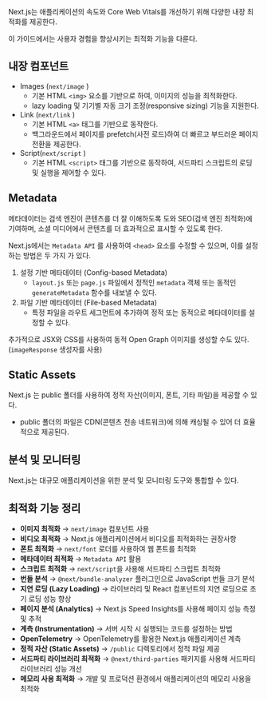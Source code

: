 Next.js는 애플리케이션의 속도와 Core Web Vitals를 개선하기 위해 다양한 내장 최적화를 제공한다.

이 가이드에서는 사용자 경험을 향상시키는 최적화 기능을 다룬다.

## 내장 컴포넌트

- Images (`next/image` )
  - 기본 HTML `<img>` 요소를 기반으로 하여, 이미지의 성능을 최적화한다.
  - lazy loading 및 기기별 자동 크기 조정(responsive sizing) 기능을 지원한다.
- Link (`next/link` )
  - 기본 HTML `<a>` 태그를 기반으로 동작한다.
  - 백그라운드에서 페이지를 prefetch(사전 로드)하여 더 빠르고 부드러운 페이지 전환을 제공한다.
- Script(`next/script` )
  - 기본 HTML `<script>` 태그를 기반으로 동작하여, 서드파티 스크립트의 로딩 및 실행을 제어할 수 있다.

## Metadata

메타데이터는 검색 엔진이 콘텐츠를 더 잘 이해하도록 도와 SEO(검색 엔진 최적화)에 기여하며, 소셜 미디어에서 콘텐츠를 더 효과적으로 표시할 수 있도록 한다.

Next.js에서는 `Metadata API` 를 사용하여 `<head>` 요소를 수정할 수 있으며, 이를 설정하는 방법은 두 가지 가 있다.

1. 설정 기반 메타데이터 (Config-based Metadata)
   - `layout.js` 또는 `page.js` 파일에서 정적인 `metadata` 객체 또는 동적인 `generateMetadata` 함수를 내보낼 수 있다.
2. 파일 기반 메타데이터 (File-based Metadata)
   - 특정 파일을 라우트 세그먼트에 추가하여 정적 또는 동적으로 메타데이터를 설정할 수 있다.

추가적으로 JSX와 CSS를 사용하여 동적 Open Graph 이미지를 생성할 수도 있다. (`imageResponse` 생성자를 사용)

## Static Assets

Next.js 는 public 폴더를 사용하여 정적 자산(이미지, 폰트, 기타 파일)을 제공할 수 있다.

- public 폴더의 파일은 CDN(콘텐츠 전송 네트워크)에 의해 캐싱될 수 있어 더 효율적으로 제공된다.

## 분석 및 모니터링

Next.js는 대규모 애플리케이션을 위한 분석 및 모니터링 도구와 통합할 수 있다.

## 최적화 기능 정리

- **이미지 최적화** → `next/image` 컴포넌트 사용
- **비디오 최적화** → Next.js 애플리케이션에서 비디오를 최적화하는 권장사항
- **폰트 최적화** → `next/font` 로더를 사용하여 웹 폰트를 최적화
- **메타데이터 최적화** → `Metadata API` 활용
- **스크립트 최적화** → `next/script`을 사용해 서드파티 스크립트 최적화
- **번들 분석** → `@next/bundle-analyzer` 플러그인으로 JavaScript 번들 크기 분석
- **지연 로딩 (Lazy Loading)** → 라이브러리 및 React 컴포넌트의 지연 로딩으로 초기 로딩 성능 향상
- **페이지 분석 (Analytics)** → Next.js Speed Insights를 사용해 페이지 성능 측정 및 추적
- **계측 (Instrumentation)** → 서버 시작 시 실행되는 코드를 설정하는 방법
- **OpenTelemetry** → OpenTelemetry를 활용한 Next.js 애플리케이션 계측
- **정적 자산 (Static Assets)** → `/public` 디렉토리에서 정적 파일 제공
- **서드파티 라이브러리 최적화** → `@next/third-parties` 패키지를 사용해 서드파티 라이브러리 성능 개선
- **메모리 사용 최적화** → 개발 및 프로덕션 환경에서 애플리케이션의 메모리 사용을 최적화
